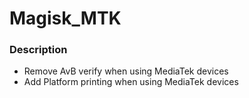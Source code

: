 # Magisk_MTK

### Description

- Remove AvB verify when using MediaTek devices
- Add Platform printing when using MediaTek devices

